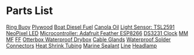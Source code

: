 # Parts List

[Ring Buoy](https://www.amazon.com/Preserver-Floating-Lifesaving-Lifeguard-Decoration/dp/B0CB38S3K5/ref=asc_df_B0CB38S3K5/?tag=hyprod-20&linkCode=df0&hvadid=693769151468&hvpos=&hvnetw=g&hvrand=10536004936300317191&hvpone=&hvptwo=&hvqmt=&hvdev=c&hvdvcmdl=&hvlocint=&hvlocphy=9033316&hvtargid=pla-2189297695183&mcid=7f30eea0afde35deaba3b4bfb7b16683&gad_source=1&th=1)
[Plywood](https://www.homedepot.com/p/OSB-7-16-Application-as-4ft-X-8-ft-Sheathing-Panel-386081/202106230)
[Boat Diesel Fuel](https://www.acehardware.com/departments/lawn-and-garden/outdoor-power-equipment/gas-cans/7798879?store=17610&gad_source=4)
[Canola Oil](https://www.safeway.com/shop/product-details.960076973.html?productId=960076973&CMPID=ps_swy_sea_ecom_goo_20210831_71700000086357513_58700007374160851_92700066024808611_MerkleENT&psrc=g&gad_source=1)
[Light Sensor: TSL2591](https://www.adafruit.com/product/1980?gad_source=1)
[NeoPixel LED](https://www.adafruit.com/product/1138)
[Microcontroller: Adafruit Feather ESP8266](https://www.adafruit.com/product/2821?gad_source=1)
[DS3231 Clock](https://www.amazon.com/HiLetgo-AT24C32-Arduino-Without-Battery/dp/B00LX3V7F0/ref=asc_df_B00LX3V7F0/?tag=hyprod-20&linkCode=df0&hvadid=693270340266&hvpos=&hvnetw=g&hvrand=2013582620405069960&hvpone=&hvptwo=&hvqmt=&hvdev=c&hvdvcmdl=&hvlocint=&hvlocphy=9033316&hvtargid=pla-576374083857&psc=1&mcid=f2ffe1221e41395e9cd470c222b67c3d&gad_source=1)
[MM]()
[MF]()
[FF]()
[Otterbox Waterproof Drybox]()
[Cable Glands]()
[Waterproof Solder Connectors]()
[Heat Shrink Tubing]()
[Marine Sealant]()
[Line]()
[Headlamp]()



